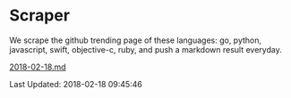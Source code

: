 # Scraper

We scrape the github trending page of these languages: go, python, javascript, swift, objective-c, ruby, and push a markdown result everyday.

[2018-02-18.md](https://github.com/henson/Scraper/blob/master/2018-02-18.md)

Last Updated: 2018-02-18 09:45:46